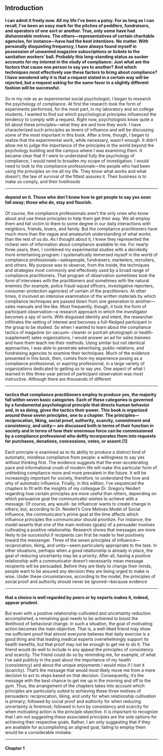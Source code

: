 ## Introduction

#### I can admit it freely now. All my life I’ve been a patsy. For as long as I can recall, I’ve been an easy mark for the pitches of peddlers, fundraisers, and operators of one sort or another. True, only some have had dishonorable motives. The others—representatives of certain charitable agencies, for instance—have had the best intentions. No matter. With personally disquieting frequency, I have always found myself in possession of unwanted magazine subscriptions or tickets to the sanitation workers’ ball. Probably this long-standing status as sucker accounts for my interest in the study of compliance: Just what are the factors that cause one person to say yes to another? And which techniques most effectively use these factors to bring about compliance? I have wondered why it is that a request stated in a certain way will be rejected, but a request asking for the same favor in a slightly different fashion will be successful.
 So in my role as an experimental social psychologist, I began to research the psychology of compliance. At first the research took the form of experiments performed, for the most part, in my laboratory and on college students. I wanted to find out which psychological principles influenced the tendency to comply with a request. Right now, psychologists know quite a bit about these principles—what they are and how they work. I have characterized such principles as levers of influence and will be discussing some of the most important in this book.
 After a time, though, I began to realize that the experimental work, while necessary, wasn’t enough. It didn’t allow me to judge the importance of the principles in the world beyond the psychology building and the campus where I was examining them. It became clear that if I were to understand fully the psychology of compliance, I would need to broaden my scope of investigation. I would need to look to the compliance professionals—the people who had been using the principles on me all my life. They know what works and what doesn’t; the law of survival of the fittest assures it. Their business is to make us comply, and their livelihoods

-----

#### depend on it. Those who don’t know how to get people to say yes soon fall away; those who do, stay and flourish.
 Of course, the compliance professionals aren’t the only ones who know about and use these principles to help them get their way. We all employ them and fall victim to them to some degree in our daily interactions with neighbors, friends, lovers, and family. But the compliance practitioners have much more than the vague and amateurish understanding of what works than the rest of us do. As I thought about it, I knew they represented the richest vein of information about compliance available to me. For nearly three years, then, I combined my experimental studies with a decidedly more entertaining program: I systematically immersed myself in the world of compliance professionals—salespeople, fundraisers, marketers, recruiters, and others.
 My purpose was to observe, from the inside, the techniques and strategies most commonly and effectively used by a broad range of compliance practitioners. That program of observation sometimes took the form of interviews with the practitioners and sometimes with the natural enemies (for example, police fraud-squad officers, investigative reporters, consumer-protection agencies) of certain of the practitioners. At other times, it involved an intensive examination of the written materials by which compliance techniques are passed down from one generation to another—sales manuals and the like.
 Most frequently, though, it took the form of participant observation—a research approach in which the investigator becomes a spy of sorts. With disguised identity and intent, the researcher infiltrates the setting of interest and becomes a full-fledged participant in the group to be studied. So when I wanted to learn about the compliance tactics of magazine (or vacuum- cleaner or portrait-photograph or health-supplement) sales organizations, I would answer an ad for sales trainees and have them teach me their methods. Using similar but not identical approaches, I was able to penetrate advertising, public-relations, and fundraising agencies to examine their techniques. Much of the evidence presented in this book, then, comes from my experience posing as a compliance professional, or aspiring professional, in a large variety of organizations dedicated to getting us to say yes.
 One aspect of what I learned in this three-year period of participant observation was most instructive. Although there are thousands of different

-----

#### tactics that compliance practitioners employ to produce yes, the majority fall within seven basic categories. Each of these categories is governed by a fundamental psychological principle that directs human behavior and, in so doing, gives the tactics their power. This book is organized around these seven principles, one to a chapter. The principles—reciprocation, liking, social proof, authority, scarcity, commitment and consistency, and unity— are discussed both in terms of their function in society and in terms of how their enormous force can be commissioned by a compliance professional who deftly incorporates them into requests for purchases, donations, concessions, votes, or assent.[1]
 Each principle is examined as to its ability to produce a distinct kind of automatic, mindless compliance from people: a willingness to say yes without thinking first. The evidence suggests that the ever-accelerating pace and informational crush of modern life will make this particular form of unthinking compliance more and more prevalent in the future. It will be increasingly important for society, therefore, to understand the how and why of automatic influence.
 Finally, in this edition, I’ve sequenced the chapters to fit with the insights of my colleague Dr. Gregory Neidert regarding how certain principles are more useful than others, depending on which persuasive goal the communicator wishes to achieve with a message. Of course, any would- be influencer wants to create change in others; but, according to Dr. Neidert’s Core Motives Model of Social Influence, the communicator’s prime goal at the time affects which influence principles the communicator should prioritize. For instance, the model asserts that one of the main motives (goals) of a persuader involves cultivating a positive relationship. Research shows that messages are more likely to be successful if recipients can first be made to feel positively toward the messenger. Three of the seven principles of influence—reciprocation, liking, and unity—seem particularly appropriate to the task.
 In other situations, perhaps when a good relationship is already in place, the goal of reducing uncertainty may be a priority. After all, having a positive relationship with a communicator doesn’t necessarily mean message recipients will be persuaded. Before they are likely to change their minds, people want to be assured any decision they are being urged to make is wise. Under these circumstances, according to the model, the principles of social proof and authority should never be ignored—because evidence

-----

#### that a choice is well regarded by peers or by experts makes it, indeed, appear prudent.
 But even with a positive relationship cultivated and uncertainty reduction accomplished, a remaining goal needs to be achieved to boost the likelihood of behavioral change. In such a situation, the goal of motivating action becomes the main objective. That is, a well-liked friend may show me sufficient proof that almost everyone believes that daily exercise is a good thing and that leading medical experts overwhelmingly support its health benefits, but that proof may not be enough to get me to do it. The friend would do well to include in any appeal the principles of consistency and scarcity. The friend could do so by reminding me, for example, of what I’ve said publicly in the past about the importance of my health (consistency) and about the unique enjoyments I would miss if I lost it (scarcity). That’s the message that would most likely move me from a mere decision to act to steps based on that decision. Consequently, it’s the message with the best chance to get me up in the morning and off to the gym.
 Thus, the arrangement of the chapters takes into account which principles are particularly suited to achieving these three motives of persuaders: reciprocation, liking, and unity for when relationship cultivation is primary; followed by social proof and authority for when reducing uncertainty is foremost; followed in turn by consistency and scarcity for when motivating action is the principle objective. It is important to recognize that I am not suggesting these associated principles are the sole options for achieving their respective goals. Rather, I am only suggesting that if they are available for accomplishing an aligned goal, failing to employ them would be a considerable mistake.



-----

#### Chapter 1